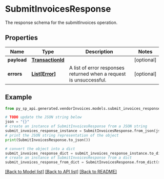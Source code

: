 # SubmitInvoicesResponse

The response schema for the submitInvoices operation.

## Properties

Name | Type | Description | Notes
------------ | ------------- | ------------- | -------------
**payload** | [**TransactionId**](TransactionId.md) |  | [optional] 
**errors** | [**List[Error]**](Error.md) | A list of error responses returned when a request is unsuccessful. | [optional] 

## Example

```python
from py_sp_api.generated.vendorInvoices.models.submit_invoices_response import SubmitInvoicesResponse

# TODO update the JSON string below
json = "{}"
# create an instance of SubmitInvoicesResponse from a JSON string
submit_invoices_response_instance = SubmitInvoicesResponse.from_json(json)
# print the JSON string representation of the object
print(SubmitInvoicesResponse.to_json())

# convert the object into a dict
submit_invoices_response_dict = submit_invoices_response_instance.to_dict()
# create an instance of SubmitInvoicesResponse from a dict
submit_invoices_response_from_dict = SubmitInvoicesResponse.from_dict(submit_invoices_response_dict)
```
[[Back to Model list]](../README.md#documentation-for-models) [[Back to API list]](../README.md#documentation-for-api-endpoints) [[Back to README]](../README.md)


